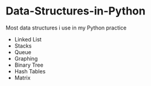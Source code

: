 # Data-Structures-in-Python
Most data structures i use in my Python practice



 - Linked List
 - Stacks
 - Queue
 - Graphing
 - Binary Tree
 - Hash Tables
 - Matrix
